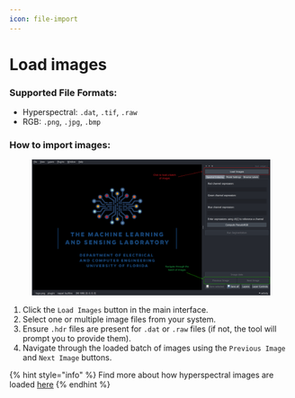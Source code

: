 ```yaml
---
icon: file-import
---
```


# Load images

### **Supported File Formats**:

* Hyperspectral: `.dat`, `.tif`, `.raw`
* RGB: `.png`, `.jpg`, `.bmp`

### **How to import images**:

<figure><img src="../../.gitbook/assets/image.png" alt=""><figcaption></figcaption></figure>

1. Click the `Load Images` button in the main interface.
2. Select one or multiple image files from your system.
3. Ensure `.hdr` files are present for `.dat` or `.raw` files (if not, the tool will prompt you to provide them).
4. Navigate through the loaded batch of images using the `Previous Image` and `Next Image` buttons.

{% hint style="info" %}
Find more about how hyperspectral images are loaded [here](hyperspectral-images.md)
{% endhint %}



